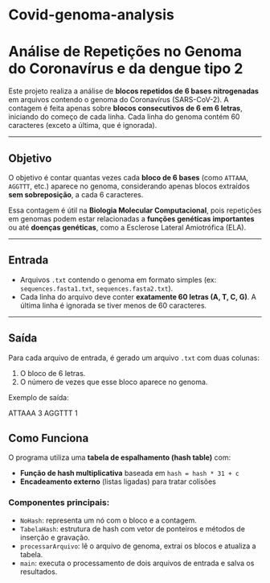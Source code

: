# Covid-genoma-analysis

# Análise de Repetições no Genoma do Coronavírus e da dengue tipo 2

Este projeto realiza a análise de **blocos repetidos de 6 bases nitrogenadas** em arquivos contendo o genoma do Coronavírus (SARS-CoV-2). A contagem é feita apenas sobre **blocos consecutivos de 6 em 6 letras**, iniciando do começo de cada linha. Cada linha do genoma contém 60 caracteres (exceto a última, que é ignorada).

---

## Objetivo

O objetivo é contar quantas vezes cada **bloco de 6 bases** (como `ATTAAA`, `AGGTTT`, etc.) aparece no genoma, considerando apenas blocos extraídos **sem sobreposição**, a cada 6 caracteres.

Essa contagem é útil na **Biologia Molecular Computacional**, pois repetições em genomas podem estar relacionadas a **funções genéticas importantes** ou até **doenças genéticas**, como a Esclerose Lateral Amiotrófica (ELA).

---

## Entrada

- Arquivos `.txt` contendo o genoma em formato simples (ex: `sequences.fasta1.txt`, `sequences.fasta2.txt`).
- Cada linha do arquivo deve conter **exatamente 60 letras (A, T, C, G)**. A última linha é ignorada se tiver menos de 60 caracteres.

---

## Saída

Para cada arquivo de entrada, é gerado um arquivo `.txt` com duas colunas:
1. O bloco de 6 letras.
2. O número de vezes que esse bloco aparece no genoma.

Exemplo de saída:

ATTAAA 3
AGGTTT 1


##  Como Funciona

O programa utiliza uma **tabela de espalhamento (hash table)** com:
- **Função de hash multiplicativa** baseada em `hash = hash * 31 + c`
- **Encadeamento externo** (listas ligadas) para tratar colisões

### Componentes principais:
- `NoHash`: representa um nó com o bloco e a contagem.
- `TabelaHash`: estrutura de hash com vetor de ponteiros e métodos de inserção e gravação.
- `processarArquivo`: lê o arquivo de genoma, extrai os blocos e atualiza a tabela.
- `main`: executa o processamento de dois arquivos de entrada e salva os resultados.



